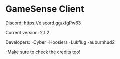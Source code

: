 # GameSense Client
Discord: https://discord.gg/xfgPw63

Current version: 2.1.2

Developers:
-Cyber
-Hoosiers
-Lukflug
-auburnhud2

-Make sure to check the credits too!